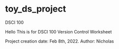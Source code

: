 # toy_ds_project
DSCI 100



Hello
This is for DSCI 100 Version Control Worksheet


Project creation date: Feb 8th, 2022.
Author: Nicholas

